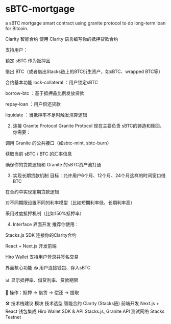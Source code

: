 # sBTC-mortgage
a sBTC mortgage smart contract using granite protocol to do long-term loan for Bitcoin.

Clarity 智能合约
使用 Clarity 语言编写你的抵押贷款合约

支持用户：

锁定 sBTC 作为抵押品

借出 BTC（或者借出Stacks链上的BTC衍生资产，如xBTC、wrapped BTC等）

合约基本功能
lock-collateral ：用户锁定sBTC

borrow-btc ：基于抵押品比例发放贷款

repay-loan ：用户偿还贷款

liquidate ：当抵押率不足时触发清算逻辑

2. 连接 Granite Protocol
Granite Protocol 现在主要负责 sBTC的铸造和赎回，你需要：

调用 Granite 的公共接口（如sbtc-mint, sbtc-burn）

获取当前 sBTC / BTC 的汇率信息

确保你的贷款逻辑和 Granite 的sBTC资产池打通


3. 实现长期贷款机制
目标：允许用户6个月、12个月、24个月这样的时间窗口借BTC

在合约中实现定期贷款逻辑

对不同期限设置不同的利率模型（比如短期利率低，长期利率高）

采用过度抵押机制（比如150%抵押率）


4. Interface 界面开发
推荐你使用：

Stacks.js SDK 连接你的Clarity合约

React + Next.js 开发前端

Hiro Wallet 支持用户登录并签名交易

界面核心功能
📥 用户连接钱包、存入sBTC

📊 显示抵押率、借贷利率、贷款期限

💸 操作：抵押 → 借贷 → 偿还 → 提取

🛠️ 技术栈建议
模块	技术选型
智能合约	Clarity (Stacks链)
前端开发	Next.js + React
钱包集成	Hiro Wallet
SDK & API	Stacks.js, Granite API
测试网络	Stacks Testnet


